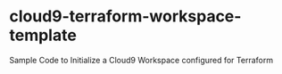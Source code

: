 # cloud9-terraform-workspace-template
 Sample Code to Initialize a Cloud9 Workspace configured for Terraform
